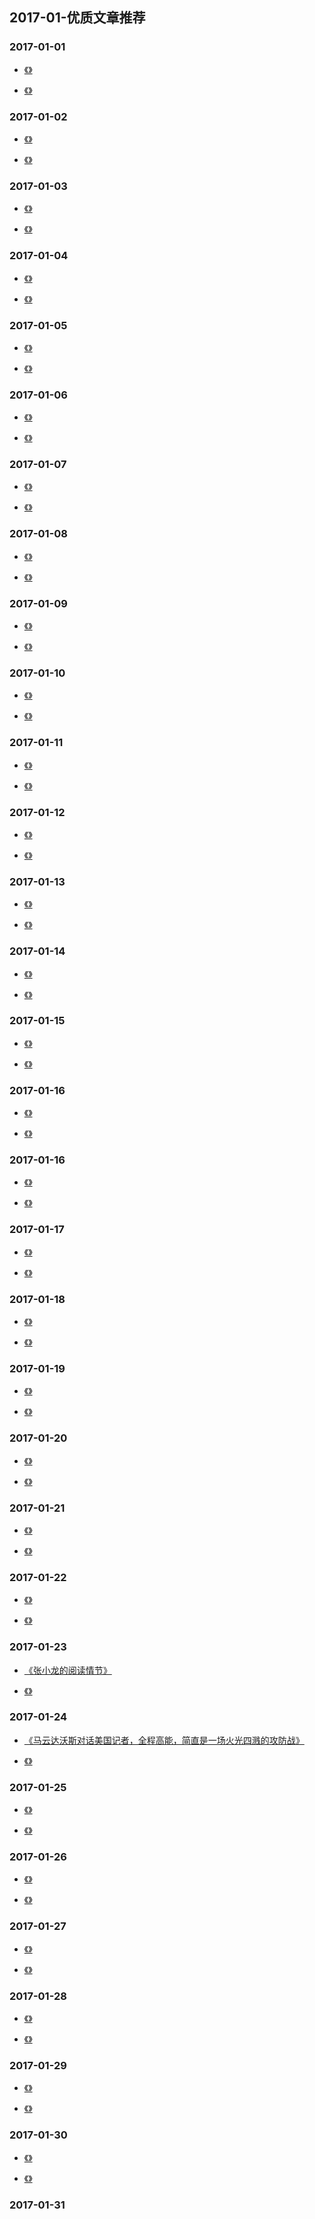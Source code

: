 

## 2017-01-优质文章推荐


### 2017-01-01

- [《》]()

- [《》]()


### 2017-01-02

- [《》]()

- [《》]()

### 2017-01-03

- [《》]()

- [《》]()

### 2017-01-04

- [《》]()

- [《》]()


### 2017-01-05

- [《》]()

- [《》]()


### 2017-01-06

- [《》]()

- [《》]()



### 2017-01-07

- [《》]()

- [《》]()


### 2017-01-08

- [《》]()

- [《》]()


### 2017-01-09

- [《》]()

- [《》]()



### 2017-01-10

- [《》]()

- [《》]()


### 2017-01-11

- [《》]()

- [《》]()


### 2017-01-12

- [《》]()

- [《》]()


### 2017-01-13

- [《》]()

- [《》]()

### 2017-01-14

- [《》]()

- [《》]()


### 2017-01-15

- [《》]()

- [《》]()


### 2017-01-16

- [《》]()

- [《》]()



### 2017-01-16

- [《》]()

- [《》]()


### 2017-01-17

- [《》]()

- [《》]()


### 2017-01-18

- [《》]()

- [《》]()

### 2017-01-19

- [《》]()

- [《》]()

### 2017-01-20

- [《》]()

- [《》]()


### 2017-01-21

- [《》]()

- [《》]()


### 2017-01-22

- [《》]()

- [《》]()


### 2017-01-23

- [《张小龙的阅读情节》](https://mp.weixin.qq.com/s/qteIC2MouEKwwgjl6TCRaQ)

- [《》]()


### 2017-01-24

- [《马云达沃斯对话美国记者，全程高能，简直是一场火光四溅的攻防战》](https://www.youtube.com/watch?v=3c66ez9dFYU)

- [《》]()


### 2017-01-25

- [《》]()

- [《》]()


### 2017-01-26

- [《》]()

- [《》]()


### 2017-01-27

- [《》]()

- [《》]()


### 2017-01-28

- [《》]()

- [《》]()


### 2017-01-29

- [《》]()

- [《》]()


### 2017-01-30




- [《》]()

- [《》]()


### 2017-01-31





